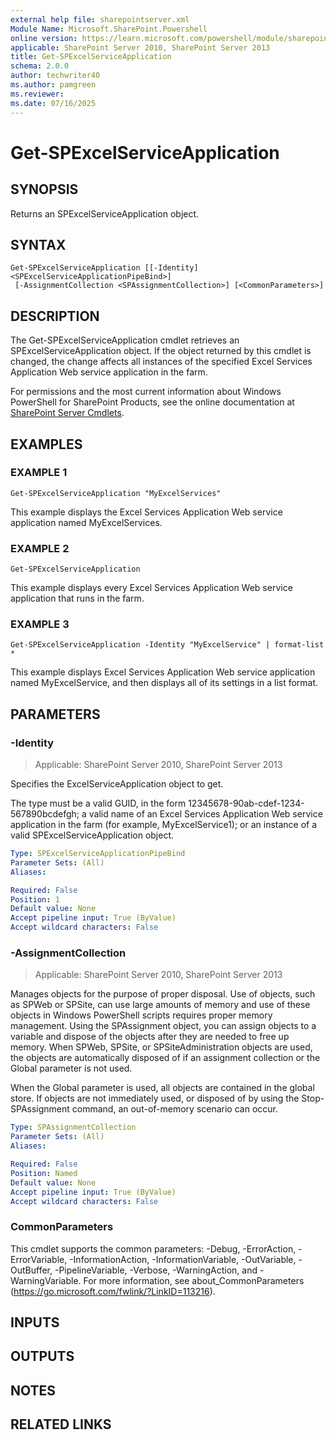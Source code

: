 ```yaml
---
external help file: sharepointserver.xml
Module Name: Microsoft.SharePoint.Powershell
online version: https://learn.microsoft.com/powershell/module/sharepoint-server/get-spexcelserviceapplication
applicable: SharePoint Server 2010, SharePoint Server 2013
title: Get-SPExcelServiceApplication
schema: 2.0.0
author: techwriter40
ms.author: pamgreen
ms.reviewer:
ms.date: 07/16/2025
---
```


# Get-SPExcelServiceApplication

## SYNOPSIS
Returns an SPExcelServiceApplication object.

## SYNTAX

```
Get-SPExcelServiceApplication [[-Identity] <SPExcelServiceApplicationPipeBind>]
 [-AssignmentCollection <SPAssignmentCollection>] [<CommonParameters>]
```

## DESCRIPTION
The Get-SPExcelServiceApplication cmdlet retrieves an SPExcelServiceApplication object.
If the object returned by this cmdlet is changed, the change affects all instances of the specified Excel Services Application Web service application in the farm.

For permissions and the most current information about Windows PowerShell for SharePoint Products, see the online documentation at [SharePoint Server Cmdlets](https://learn.microsoft.com/powershell/sharepoint/sharepoint-server/sharepoint-server-cmdlets).

## EXAMPLES

### EXAMPLE 1
```
Get-SPExcelServiceApplication "MyExcelServices"
```

This example displays the Excel Services Application Web service application named MyExcelServices.

### EXAMPLE 2
```
Get-SPExcelServiceApplication
```

This example displays every Excel Services Application Web service application that runs in the farm.

### EXAMPLE 3
```
Get-SPExcelServiceApplication -Identity "MyExcelService" | format-list *
```

This example displays Excel Services Application Web service application named MyExcelService, and then displays all of its settings in a list format.

## PARAMETERS

### -Identity

> Applicable: SharePoint Server 2010, SharePoint Server 2013

Specifies the ExcelServiceApplication object to get.

The type must be a valid GUID, in the form 12345678-90ab-cdef-1234-567890bcdefgh; a valid name of an Excel Services Application Web service application in the farm (for example, MyExcelService1); or an instance of a valid SPExcelServiceApplication object.

```yaml
Type: SPExcelServiceApplicationPipeBind
Parameter Sets: (All)
Aliases:

Required: False
Position: 1
Default value: None
Accept pipeline input: True (ByValue)
Accept wildcard characters: False
```

### -AssignmentCollection

> Applicable: SharePoint Server 2010, SharePoint Server 2013

Manages objects for the purpose of proper disposal.
Use of objects, such as SPWeb or SPSite, can use large amounts of memory and use of these objects in Windows PowerShell scripts requires proper memory management.
Using the SPAssignment object, you can assign objects to a variable and dispose of the objects after they are needed to free up memory.
When SPWeb, SPSite, or SPSiteAdministration objects are used, the objects are automatically disposed of if an assignment collection or the Global parameter is not used.

When the Global parameter is used, all objects are contained in the global store.
If objects are not immediately used, or disposed of by using the Stop-SPAssignment command, an out-of-memory scenario can occur.

```yaml
Type: SPAssignmentCollection
Parameter Sets: (All)
Aliases:

Required: False
Position: Named
Default value: None
Accept pipeline input: True (ByValue)
Accept wildcard characters: False
```

### CommonParameters
This cmdlet supports the common parameters: -Debug, -ErrorAction, -ErrorVariable, -InformationAction, -InformationVariable, -OutVariable, -OutBuffer, -PipelineVariable, -Verbose, -WarningAction, and -WarningVariable. For more information, see about_CommonParameters (https://go.microsoft.com/fwlink/?LinkID=113216).

## INPUTS

## OUTPUTS

## NOTES

## RELATED LINKS
